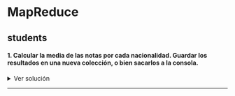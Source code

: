 # MapReduce

## students

#### 1. Calcular la media de las notas por cada nacionalidad. Guardar los resultados en una nueva colección, o bien sacarlos a la consola.

<details>
<summary>Ver solución</summary>
<p>


Con funciones anónimas:

```javaScript
db.students.mapReduce(
  function() {
    totalScore = 0;
    this.scores.forEach(function(element) {
      totalScore += element.score;
    });
    emit(this.nationality, totalScore)
  },
  function(key, values) {
    sum = values.reduce((previous, current) => current += previous);
    avg = sum / values.length;
    return avg;
  },
  { out: { inline: 1 }}
)
```

Usando funciones nombradas:

```javaScript
var calculateStudentScores = function() {
  totalScore = 0;
  this.scores.forEach(function(element) {
    totalScore += element.score;
  });
  emit(this.nationality, totalScore)
}

var averageValuesArray = function(key, values) {
  sum = values.reduce((previous, current) => current += previous);
  avg = sum / values.length;
  return avg;
}


db.students.mapReduce(
  calculateStudentScores,
  averageValuesArray,
  {
    out: {
      inline: 1
    }
  }
)
```

</p>
</details>

---
